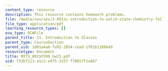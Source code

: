 ```yaml
---
content_type: resource
description: This resource contains homework problems.
file: /media/courses/3-091sc-introduction-to-solid-state-chemistry-fall-2010/f33b7111a1c2edf53157f70857f2a4b7_MIT3_091SCF09_hw21.pdf
file_type: application/pdf
learning_resource_types: []
ocw_type: OCWFile
parent_title: 21. Introduction to Glasses
parent_type: CourseSection
parent_uid: 1d01a4a6-fa92-2854-cead-1f61b1189649
resourcetype: Document
title: MIT3_091SCF09_hw21.pdf
uid: f33b7111-a1c2-edf5-3157-f70857f2a4b7
---
```

